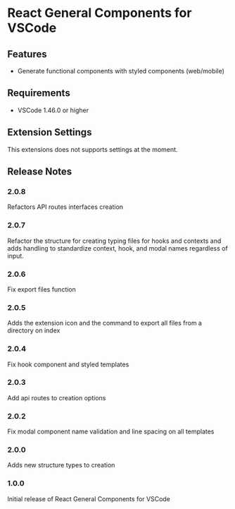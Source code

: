 # React General Components for VSCode

## Features

- Generate functional components with styled components (web/mobile)

## Requirements

- VSCode 1.46.0 or higher

## Extension Settings

This extensions does not supports settings at the moment.

## Release Notes

### 2.0.8

Refactors API routes interfaces creation

### 2.0.7

Refactor the structure for creating typing files for hooks and contexts and adds handling to standardize context, hook, and modal names regardless of input.

### 2.0.6

Fix export files function

### 2.0.5

Adds the extension icon and the command to export all files from a directory on index

### 2.0.4

Fix hook component and styled templates

### 2.0.3

Add api routes to creation options

### 2.0.2

Fix modal component name validation and line spacing on all templates

### 2.0.0

Adds new structure types to creation

### 1.0.0

Initial release of React General Components for VSCode
